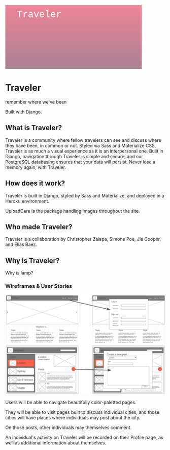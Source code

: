 ![Alt text](main_app/static/images/Traveler.png?raw=true "Title")

# Traveler
remember where we've been

Built with Django.

## What is Traveler?

Traveler is a community where fellow travelers can see and discuss where they have been, in common or not. Styled via Sass and Materialize CSS, Traveler is as much a visual experience as it is an interpersonal one. Built in Django, navigation through Traveler is simple and secure, and our PostgreSQL databasing ensures that your data will persist. Never lose a memory again, with Traveler.

## How does it work?

Traveler is built in Django, styled by Sass and Materialize, and deployed in a Heroku environment. 

UploadCare is the package handling images throughout the site.

## Who made Traveler?

Traveler is a collaboration by Christopher Zalapa, Simone Poe, Jia Cooper, and Elias Baez.

## Why is Traveler?

Why is lamp?

### Wireframes & User Stories

![Alt text](main_app/static/images/wireframe1.png?raw=true "Wireframe")

Users will be able to navigate beautifully color-paletted pages.

They will be able to visit pages built to discuss individual cities, and those cities will have places where individuals may post about the city.

On those posts, other individuals may themselves comment.

An individual's activity on Traveler will be recorded on their Profile page, as well as additional information about themselves.